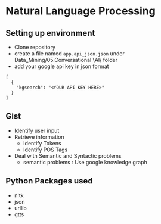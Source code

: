 # Natural Language Processing

## Setting up environment
* Clone repository
* create a file named `app.api_json.json` under Data_Mining/05.Conversational \AI/ folder
* add your google api key in json format
```
[
  {
    "kgsearch": "<YOUR API KEY HERE>"
  }
]
```

## Gist
* Identify user input
* Retrieve information
  * Identify Tokens
  * Identify POS Tags
* Deal with Semantic and Syntactic problems
  * semantic problems : Use google knowledge graph
  
## Python Packages used
* nltk
* json
* urllib
* gtts

